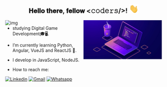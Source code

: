 <h2 align="center"> 𝐇𝐞𝐥𝐥𝐨 𝐭𝐡𝐞𝐫𝐞, 𝐟𝐞𝐥𝐥𝐨𝐰 <𝚌𝚘𝚍𝚎𝚛𝚜/>! <img src="https://github.com/ABSphreak/ABSphreak/blob/master/gifs/Hi.gif" width="30px"></h2>

<img align="right" alt="img" src="https://github.com/l1n3rd4/l1n3rd4/blob/main/pics/profile-git.jpg" width="50%" height="auto" />
<img align="right" alt="img" src="https://github-readme-stats.vercel.app/api?username=Thayguimaraes&show_icons=true&theme=radical" width="50%" height="auto"
  
  
  
  <p align="left" width="30%">

-  studying Digital Game Development🎓🖥️.

- I’m currently learning Python, Angular, VueJS and ReactJS 🍵.

- I develop in JavaScript, NodeJS.

- How to reach me:

</p>
  
  
  
[![Linkedin](https://img.shields.io/badge/-LinkedIn-blue?style=flat&logo=Linkedin&logoColor=white)](https://www.linkedin.com/in/thaynara-guimaraes-061b78221)
[![Gmail](https://img.shields.io/badge/-Gmail-c14438?style=flat&logo=Gmail&logoColor=white)](mailto:thaynaraelinezdsf@gmail.com)
[![Whatsapp](https://img.shields.io/badge/-Whatsapp-4CA143?style=flat-square&labelColor=4CA143&logo=whatsapp&logoColor=white)](https://api.whatsapp.com/send?phone=5531971302448&text=Ol%C3%A1%2C%20tudo%20joia%3F%20)
  
  
